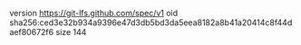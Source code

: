 version https://git-lfs.github.com/spec/v1
oid sha256:ced3e32b934a9396e47d3db5bd3da5eea8182a8b41a20414c8f44daef80672f6
size 144
